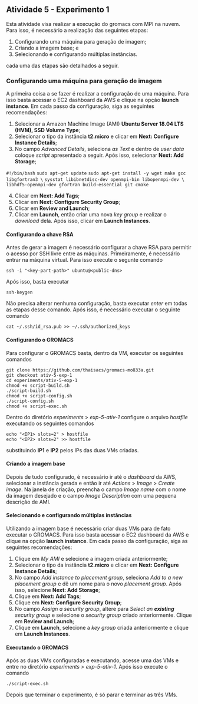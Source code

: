 
## Atividade 5 - Experimento 1

Esta atividade visa realizar a execução do gromacs com MPI na nuvem. Para isso, é necessário a realização das seguintes etapas:

 1. Configurando uma máquina para geração de imagem;
 2. Criando a imagem base; e
 3. Selecionando e configurando múltiplas instâncias.

 cada uma das etapas são detalhados a seguir.

### Configurando uma máquina para geração de imagem

A primeira coisa a se fazer é realizar a configuração de uma máquina. Para isso basta acessar o EC2 dashboard da AWS e clique na opção **launch instance**. Em cada passo da configuração, siga as seguintes recomendações:

 1. Selecionar a Amazon Machine Image (AMI) **Ubuntu Server 18.04 LTS (HVM), SSD Volume Type**;
 2. Selecionar o tipo da instância **t2.micro** e clicar em **Next: Configure Instance Details**;
 3. No campo *Advanced Details*, seleciona *as Text* e dentro de *user data* coloque *script* apresentado a seguir. Após isso, selecionar **Next: Add Storage**;
 
```#!/bin/bash```
```sudo apt-get update```
```sudo apt-get install -y wget make gcc libgfortran3 \```
```sysstat libibnetdisc-dev openmpi-bin libopenmpi-dev \```
```libhdf5-openmpi-dev gfortran build-essential git cmake```

 
 4. Clicar em **Next: Add Tags**;
 5. Clicar em **Next: Configure Security Group**;
 6. Clicar em **Review and Launch**;
 7. Clicar em **Launch**, então criar uma nova *key group* e realizar o *download* dela. Após isso, clicar em **Launch Instances**.

#### Configurando a chave RSA
Antes de gerar a imagem é necessário configurar a chave RSA para permitir o acesso  por SSH livre entre as máquinas. Primeiramente, é necessário entrar na máquina virtual. Para isso execute o segunte comando

```
ssh -i "<key-part-path>" ubuntu@<public-dns>
```
Após isso, basta executar
```
ssh-keygen
```
Não precisa alterar nenhuma configuração, basta executar *enter* em todas as etapas desse comando. Após isso, é necessário executar o seguinte comando

```
cat ~/.ssh/id_rsa.pub >> ~/.ssh/authorized_keys
```
#### Configurando o GROMACS

Para configurar o GROMACS basta, dentro da VM, executar os seguintes comandos
```
git clone https://github.com/thaisacs/gromacs-mo833a.git
git checkout ativ-5-exp-1
cd experiments/ativ-5-exp-1
chmod +x script-build.sh
./script-build.sh
chmod +x script-config.sh
./script-config.sh
chmod +x script-exec.sh
```

Dentro do diretório *experiments* > *exp-5-ativ-1* configure o arquivo *hostfile* executando os seguintes comandos

```
echo "<IP1> slots=2" > hostfile
echo "<IP2> slots=2" >> hostfile
```
substituindo **IP1** e **IP2** pelos IPs das duas VMs criadas.

#### Criando a imagem base

Depois de tudo configurado, é necessário ir até o *dashboard* da AWS, selecionar a instância gerada e então ir até *Actions* > *Image*  > *Create image*. Na janela de criação, preencha o campo *Image name* com o nome da imagem desejado e o campo *Image Description* com uma pequena descrição de AMI.

#### Selecionando e configurando múltiplas instâncias

Utilizando a imagem base é necessário criar duas VMs para de fato executar o GROMACS. Para isso basta acessar o EC2 dashboard da AWS e clique na opção **launch instance**. Em cada passo da configuração, siga as seguintes recomendações:

 1. Clique em *My AMI* e selecione a imagem criada anteriormente;
 2. Selecionar o tipo da instância **t2.micro** e clicar em **Next: Configure Instance Details**;
 3. No campo *Add instance to placement group*, seleciona *Add to a new placement group* e dê um nome para o novo *placement group*. Após isso, selecione **Next: Add Storage**;
 4. Clique em **Next: Add Tags**;
 5. Clique em **Next: Configure Security Group**;
 6. No campo *Assign a security group*, altere para *Select an **existing** security group* e selecione o *security group* criado anteriormente. Clique em **Review and Launch**;
 7. Clique em **Launch**, selecione a *key group* criada anteriormente e clique em **Launch Instances**.

#### Executando o GROMACS

Após as duas VMs configuradas e executando, acesse uma das VMs e entre no diretório *experiments* > *exp-5-ativ-1*. Após isso execute o comando

```
./script-exec.sh
```
Depois que terminar o experimento, é só parar e terminar as três VMs.
